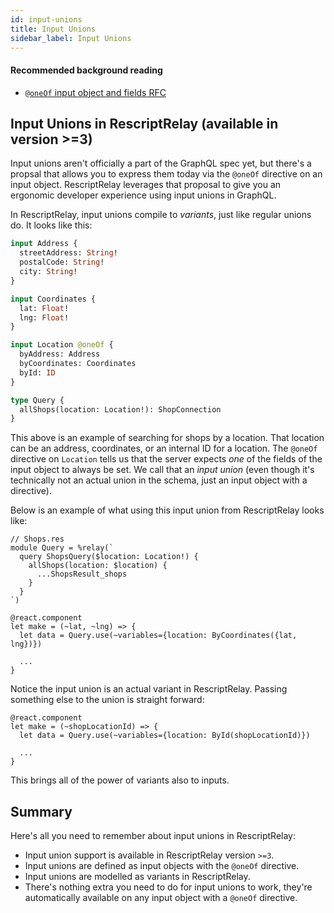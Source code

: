 ```yaml
---
id: input-unions
title: Input Unions
sidebar_label: Input Unions
---
```


#### Recommended background reading

- [`@oneOf` input object and fields RFC](https://github.com/graphql/graphql-spec/pull/825)

## Input Unions in RescriptRelay (available in version >=3)

Input unions aren't officially a part of the GraphQL spec yet, but there's a propsal that allows you to express them today via the `@oneOf` directive on an input object. RescriptRelay leverages that proposal to give you an ergonomic developer experience using input unions in GraphQL.

In RescriptRelay, input unions compile to _variants_, just like regular unions do. It looks like this:

```graphql
input Address {
  streetAddress: String!
  postalCode: String!
  city: String!
}

input Coordinates {
  lat: Float!
  lng: Float!
}

input Location @oneOf {
  byAddress: Address
  byCoordinates: Coordinates
  byId: ID
}

type Query {
  allShops(location: Location!): ShopConnection
}
```

This above is an example of searching for shops by a location. That location can be an address, coordinates, or an internal ID for a location. The `@oneOf` directive on `Location` tells us that the server expects _one_ of the fields of the input object to always be set. We call that an _input union_ (even though it's technically not an actual union in the schema, just an input object with a directive).

Below is an example of what using this input union from RescriptRelay looks like:

```rescript
// Shops.res
module Query = %relay(`
  query ShopsQuery($location: Location!) {
    allShops(location: $location) {
      ...ShopsResult_shops
    }
  }
`)

@react.component
let make = (~lat, ~lng) => {
  let data = Query.use(~variables={location: ByCoordinates({lat, lng})})

  ...
}
```

Notice the input union is an actual variant in RescriptRelay. Passing something else to the union is straight forward:

```rescript
@react.component
let make = (~shopLocationId) => {
  let data = Query.use(~variables={location: ById(shopLocationId)})

  ...
}
```

This brings all of the power of variants also to inputs.

## Summary

Here's all you need to remember about input unions in RescriptRelay:

- Input union support is available in RescriptRelay version `>=3`.
- Input unions are defined as input objects with the `@oneOf` directive.
- Input unions are modelled as variants in RescriptRelay.
- There's nothing extra you need to do for input unions to work, they're automatically available on any input object with a `@oneOf` directive.

